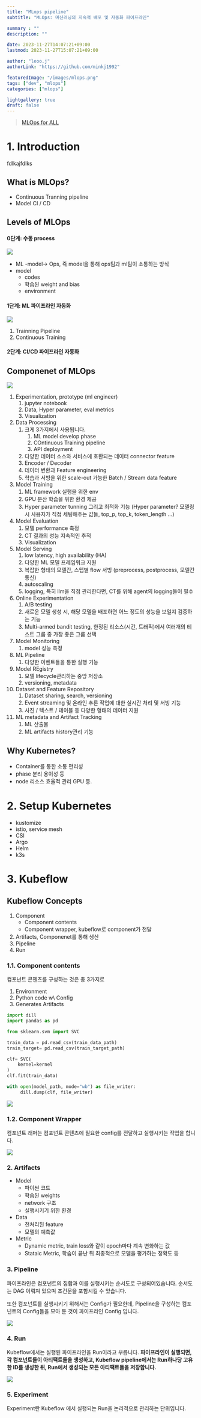 ```yaml
---
title: "MLops pipeline"
subtitle: "MLOps: 머신러닝의 지속적 배포 및 자동화 파이프라인"

summary : ""
description: ""

date: 2023-11-27T14:07:21+09:00
lastmod: 2023-11-27T15:07:21+09:00

author: "leoo.j"
authorLink: "https://github.com/minkj1992"

featuredImage: "/images/mlops.png"
tags: ["dev", "mlops"]
categories: ["mlops"]

lightgallery: true
draft: false
---
```


> [MLOps for ALL](https://mlops-for-all.github.io/en/docs/introduction/intro)

# 1. Introduction

fdlkajfdlks

## What is MLOps?

- Continuous Tranning pipeline
- Model CI / CD

## Levels of MLOps

#### 0단계: 수동 process

![](https://mlops-for-all.github.io/assets/images/level-0-85b288b20c458e64055199fc50b1fe86.png)


- ML -model-> Ops, 즉 model을 통해 ops팀과 ml팀이 소통하는 방식
- model
    - codes
    - 학습된 weight and bias
    - environment

#### 1단계: ML 파이프라인 자동화

![](https://mlops-for-all.github.io/assets/images/level-1-pipeline-b2979b34d4804546ef4005cdf0f6311a.png)

1. Trainning Pipeline
2. Continuous Training

#### 2단계: CI/CD 파이프라인 자동화


## Componenet of MLOps

![](https://mlops-for-all.github.io/assets/images/mlops-component-540cce1f22f97807b54c5e0dd1fec01e.png)

1. Experimentation, prototype (ml engineer)
    1. jupyter notebook
    2. Data, Hyper parameter, eval metrics
    3. Visualization
2. Data Processing
    1. 크게 3가지에서 사용됩니다.
        1. ML model develop phase
        2. COntinuous Training pipeline
        3. API deployment
    2. 다양한 데이터 소스와 서비스에 호환되는 데이터 connector feature
    3. Encoder / Decoder
    4. 데이터 변환과 Feature engineering
    5. 학습과 서빙을 위한 scale-out 가능한 Batch / Stream data feature
3. Model Training
    1. ML framework 실행을 위한 env
    2. GPU 분산 학습을 위한 환경 제공
    3. Hyper parameter tunning 그리고 최적화 기능 (Hyper parameter? 모델링시 사용자가 직접 세팅해주는 값들, top_p, top_k, token_length ...)
4. Model Evaluation
    1. 모델 performance 측정
    2. CT 결과의 성능 지속적인 추적
    3. Visualization
5. Model Serving
    1. low latency, high availability (HA)
    2. 다양한 ML 모델 프레임워크 지원
    3. 복잡한 형태의 모델간, 스텝별 flow 서빙 (preprocess, postprocess, 모델간 통신)
    4. autoscaling
    5. logging, 특히 llm을 직접 관리한다면, CT를 위해 agent의 logging들이 필수
6. Online Experimentation
    1. A/B testing
    2. 새로운 모델 생성 시, 해당 모델을 배포하면 어느 정도의 성능을 보일지 검증하는 기능
    3. Multi-armed bandit testing, 한정된 리소스(시간, 트래픽)에서 여러개의 테스트 그룹 중 가장 좋은 그룹 선택
7. Model Monitoring
    1. model 성능 측정
8. ML Pipeline
    1. 다양한 이벤트들을 통한 실행 기능
9. Model REgistry
    1. 모델 lifecycle관리하는 중앙 저장소
    2. versioning, metadata
10. Dataset and Feature Repository
    1.  Dataset sharing, search, versioning
    2.  Event streaming 및 온라인 추론 작업에 대한 실시간 처리 및 서빙 기능
    3.  사진 / 텍스트 / 테이블 등 다양한 형태의 데이터 지원
11. ML metadata and Artifact Tracking
    1.  ML 산출물
    2.  ML artifacts history관리 기능

## Why Kubernetes?

- Container를 통한 소통 편리성
- phase 분리 용이성 등
- node 리소스 효율적 관리 GPU 등.

# 2. Setup Kubernetes

- kustomize
- istio, service mesh
- CSI
- Argo
- Helm
- k3s



# 3. Kubeflow

## Kubeflow Concepts
1. Component
    - Component contents
    - Component wrapper, kubeflow로 component가 전달
2. Artifacts, Componenet를 통해 생산
3. Pipeline
4. Run


### 1.1. Component contents

컴포넌트 콘첸츠를 구성하는 것은 총 3가지로
1. Environment
2. Python code w\ Config
3. Generates Artifacts


```py
import dill
import pandas as pd

from sklearn.svm import SVC

train_data = pd.read_csv(train_data_path)
train_target= pd.read_csv(train_target_path)

clf= SVC(
    kernel=kernel
)
clf.fit(train_data)

with open(model_path, mode="wb") as file_writer:
     dill.dump(clf, file_writer)
```


![](/images/kubeflow_components.png)


### 1.2. Component Wrapper

컴포넌트 래퍼는 컴포넌트 콘텐츠에 필요한 config를 전달하고 실행시키는 작업을 합니다.


![](/images/component_wrapper.png)


### 2. Artifacts

- Model
    - 파이썬 코드
    - 학습된 weights
    - network 구조
    - 실행시키기 위한 환경
- Data
    - 전처리된 feature
    - 모델의 예측값
- Metric
    - Dynamic metric, train loss와 같이 epoch마다 계속 변화하는 값
    - Stataic Metric, 학습이 끝난 뒤 최종적으로 모델을 평가하는 정확도 등

### 3. Pipeline

파이프라인은 컴포넌트의 집합과 이를 실행시키는 순서도로 구성되어있습니다. 순서도는 DAG 이뤄져 있으며 조건문을 포함시킬 수 있습니다.

또한 컴포넌트를 실행시키기 위해서는 Config가 필요한데, Pipeline을 구성하는 컴포넌트의 Config들을 모아 둔 것이 파이프라인 Config 입니다.


![](/images/kubeflow_pipeline.png)

### 4. Run

Kubeflow에서는 실행된 파이프라인을 Run이라고 부릅니다.
**파이프라인이 실행되면, 각 컴포넌트들이 아티팩트들을 생성하고, Kubeflow pipeline에서는 Run하나당 고유한 ID를 생성한 뒤, Run에서 생성되는 모든 아티팩트들을 저장합니다.**

![](/images/kubeflow_run.png)


### 5. Experiment

Experiment란 Kubeflow 에서 실행되는 Run을 논리적으로 관리하는 단위입니다.
